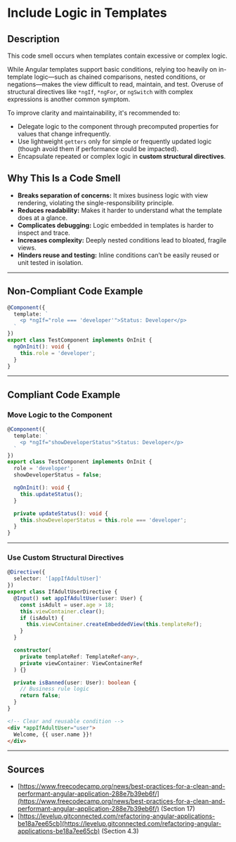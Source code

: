 # Include Logic in Templates

## Description

This code smell occurs when templates contain excessive or complex logic.

While Angular templates support basic conditions, relying too heavily on in-template logic—such as chained comparisons, nested conditions, or negations—makes the view difficult to read, maintain, and test. Overuse of structural directives like `*ngIf`, `*ngFor`, or `ngSwitch` with complex expressions is another common symptom.

To improve clarity and maintainability, it's recommended to:

- Delegate logic to the component through precomputed properties for values that change infrequently.
- Use lightweight `getters` only for simple or frequently updated logic (though avoid them if performance could be impacted).
- Encapsulate repeated or complex logic in **custom structural directives**.

## Why This Is a Code Smell

- **Breaks separation of concerns:** It mixes business logic with view rendering, violating the single-responsibility principle.
- **Reduces readability:** Makes it harder to understand what the template does at a glance.
- **Complicates debugging:** Logic embedded in templates is harder to inspect and trace.
- **Increases complexity:** Deeply nested conditions lead to bloated, fragile views.
- **Hinders reuse and testing:** Inline conditions can’t be easily reused or unit tested in isolation.

---

## Non-Compliant Code Example

```ts
@Component({
  template: `
    <p *ngIf="role === 'developer'">Status: Developer</p>
  `
})
export class TestComponent implements OnInit {
  ngOnInit(): void {
    this.role = 'developer';
  }
}
```

---

## Compliant Code Example

### Move Logic to the Component

```ts
@Component({
  template: `
    <p *ngIf="showDeveloperStatus">Status: Developer</p>
  `
})
export class TestComponent implements OnInit {
  role = 'developer';
  showDeveloperStatus = false;

  ngOnInit(): void {
    this.updateStatus();
  }

  private updateStatus(): void {
    this.showDeveloperStatus = this.role === 'developer';
  }
}
```

---

### Use Custom Structural Directives

```ts
@Directive({
  selector: '[appIfAdultUser]'
})
export class IfAdultUserDirective {
  @Input() set appIfAdultUser(user: User) {
    const isAdult = user.age > 18;
    this.viewContainer.clear();
    if (isAdult) {
      this.viewContainer.createEmbeddedView(this.templateRef);
    }
  }

  constructor(
    private templateRef: TemplateRef<any>,
    private viewContainer: ViewContainerRef
  ) {}

  private isBanned(user: User): boolean {
    // Business rule logic
    return false;
  }
}
```

```html
<!-- Clear and reusable condition -->
<div *appIfAdultUser="user">
  Welcome, {{ user.name }}!
</div>
```

---

## Sources

- [https://www.freecodecamp.org/news/best-practices-for-a-clean-and-performant-angular-application-288e7b39eb6f/](https://www.freecodecamp.org/news/best-practices-for-a-clean-and-performant-angular-application-288e7b39eb6f/) (Section 17)
- [https://levelup.gitconnected.com/refactoring-angular-applications-be18a7ee65cb](https://levelup.gitconnected.com/refactoring-angular-applications-be18a7ee65cb) (Section 4.3)
